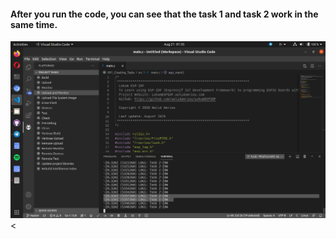#### After you run the code, you can see that the task 1 and task 2 work in the same time. 
<img alt="center" style="border-width:0" src="https://github.com/walidamriou/LokumESPIDF/blob/master/003_FreeRTOS/001_Creating_Tasks/doc/Screenshot_2020-08-21_01-35-12.png" /><
